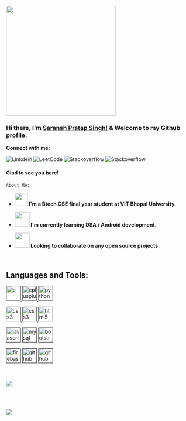 <img src="https://media2.giphy.com/media/3oKIPEqDGUULpEU0aQ/200.webp?cid=ecf05e47kpj3pwp58mrzqaza1ll14mtehpl965j9mrhvbw9o&rid=200.webp&ct=g"  width="300px">

### Hi there, I'm [Saransh Pratap Singh!]() & Welcome to my Github profile.  

**Connect with me:**

<a href="https://www.linkedin.com/in/saransh-pratap-singh/">
<img align="left" alt="Linkdein"  src="https://img.shields.io/badge/LinkedIn-0077B5?style=for-the-badge&logo=linkedin&logoColor=white"/>
</a>

<a href="https://leetcode.com/Saransh_Singh/">
<img align="left" alt="LeetCode" src="https://img.shields.io/badge/-LeetCode-FFA116?style=for-the-badge&logo=LeetCode&logoColor=black"/>
</a>

<a href="https://www.hackerrank.com/saransh_pratap21">
<img align="left" alt="Stackoverflow" src="https://img.shields.io/badge/-Hackerrank-2EC866?style=for-the-badge&logo=HackerRank&logoColor=white"/>
</a>

<a href="https://stackoverflow.com/users/16114065/saransh">
<img align="left" alt="Stackoverflow" src="https://img.shields.io/badge/Stack_Overflow-FE7A16?style=for-the-badge&logo=stack-overflow&logoColor=white"/>
</a>

<br />

#### Glad to see you here!

`About Me:`
<b>
- <img src="https://media1.giphy.com/media/hUA5JLuHW7kTDQMy7f/200w.webp?cid=ecf05e476fkqdshkucz5nfmywkwl77u5tyf61dlzf3x6n4z9&rid=200w.webp&ct=g" width=35px > I'm a Btech CSE final year student at VIT Bhopal University.

- <img src="https://media2.giphy.com/media/3owyp2SViuDIGh8YoM/200w.webp?cid=ecf05e478dtcnhdvf0090b5dk979xn1wnf35slufmud8w8z1&rid=200w.webp&ct=g" width=40px > I'm currently learning DSA / Android development.
- <img src="https://media2.giphy.com/media/AUjBfq5licXwoqo87Z/200w.webp?cid=ecf05e47k8pu3tnknm9gdipm489jxzhtg67x2jz7f9t61zhz&rid=200w.webp&ct=g" width=40px > Looking to collaborate on any open source projects. 
</b>
<br>

## Languages and Tools:
<p align ="left">

<a href="" target="_blank"> <img src="https://img.icons8.com/color/48/000000/c-programming.png" alt="c" width="40" height="40"/> </a> 
<a href="" target="_blank"> <img src="https://img.icons8.com/color/48/000000/c-plus-plus-logo.png" alt="cplusplus" width="40" height="40"/> </a>
<a href="" target="_blank"> <img src="https://img.icons8.com/color/48/000000/python--v1.png" alt="python" width="40" height="40"/> </a>
 
<a href="" target="_blank"> <img src="https://img.icons8.com/color/48/000000/kotlin.png" alt="css3" width="40" height="40"/> </a> 
<a href="" target="_blank"> <img src="https://img.icons8.com/color/48/000000/css3.png" alt="css3" width="40" height="40"/> </a> 
<a href="" target="_blank"> <img src="https://img.icons8.com/color/48/000000/html-5--v2.png" alt="html5" width="40" height="40"/> </a> 

<a href="" target="_blank"> <img src="https://img.icons8.com/color/48/000000/javascript--v1.png" alt="javascript" width="40" height="40"/> </a> 
<a href="" target="_blank"> <img src="https://img.icons8.com/color/48/000000/mysql-logo.png" alt="mysql" width="40" height="40"/> </a>
<a href="" target="_blank"> <img src="https://img.icons8.com/color/48/000000/bootstrap.png" alt="bootstrap" width="40" height="40"/> </a> 


<a href="" target="_blank"> <img src="https://img.icons8.com/color/48/000000/google-firebase-console.png" alt="firebase" width="40" height="40"/> </a> 
<a href="" target="_blank"> <img src="https://img.icons8.com/glyph-neue/64/000000/github.png" alt="github" width="40" height="40"/> </a> 
<a href="" target="_blank"> <img src="https://img.icons8.com/color/48/000000/android-studio--v3.png" alt="github" width="40" height="40"/> </a> 

 

</p>

</br>

<p align="left">
<img align="center"  src="https://github-readme-stats.vercel.app/api/top-langs?username=SARANSH694&show_icons=true&locale=en&layout=compact&theme=radical"/>

</br></br>

<img align="center" src="https://github-readme-stats.vercel.app/api?username=SARANSH694&show_icons=true&locale=en&theme=radical" />
</p>